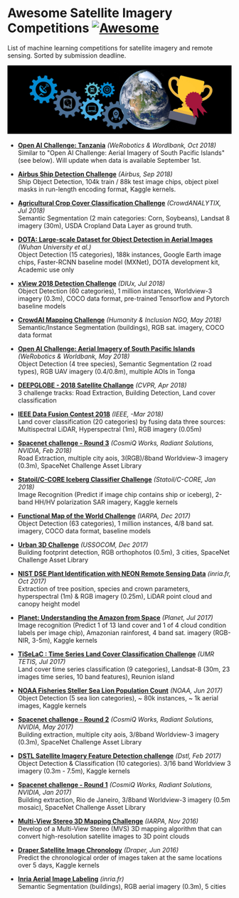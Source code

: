 # Awesome Satellite Imagery Competitions [![Awesome](https://awesome.re/badge-flat.svg)](https://awesome.re)  

List of machine learning competitions for satellite imagery and remote sensing. Sorted by submission deadline.

![](header_img.jpg)  

- [**Open AI Challenge: Tanzania**](https://blog.werobotics.org/2018/08/06/welcome-to-the-open-ai-tanzania-challenge/) *(WeRobotics & Wordlbank, Oct 2018)*  
Similar to "Open AI Challenge: Aerial Imagery of South Pacific Islands" (see below). Will update when data is available September 1st.

- [**Airbus Ship Detection Challenge**](https://www.kaggle.com/c/airbus-ship-detection) *(Airbus, Sep 2018)*  
Ship Object Detection, 104k train / 88k test image chips, object pixel masks in run-length encoding format, Kaggle kernels.

- [**Agricultural Crop Cover Classification Challenge**](https://crowdanalytix.com/contests/agricultural-crop-cover-classification-challenge) *(CrowdANALYTIX, Jul 2018)*  
Semantic Segmentation (2 main categories: Corn, Soybeans), Landsat 8 imagery (30m), USDA Cropland Data Layer as ground truth.

- [**DOTA: Large-scale Dataset for Object Detection in Aerial Images**](https://captain-whu.github.io/DOTA/index.html) *(Wuhan University et al.)*  
Object Detection (15 categories), 188k instances, Google Earth image chips, Faster-RCNN baseline model (MXNet), DOTA development kit, Academic use only   
- [**xView 2018 Detection Challenge**](http://xviewdataset.org) *(DIUx, Jul 2018)*  
Object Detection (60 categories), 1 million instances, Worldview-3 imagery (0.3m), COCO data format, pre-trained Tensorflow and Pytorch baseline models

- [**CrowdAI Mapping Challenge**](https://www.crowdai.org/challenges/mapping-challenge) *(Humanity & Inclusion NGO, May 2018)*  
Semantic/Instance Segmentation (buildings), RGB sat. imagery, COCO data format

- [**Open AI Challenge: Aerial Imagery of South Pacific Islands**](https://blog.werobotics.org/2018/01/11/open-ai-challenge-2/) *(WeRobotics & Worldbank, May 2018)*  
Object Detection (4 tree species), Semantic Segmentation (2 road types), RGB UAV imagery (0.4/0.8m), multiple AOIs in Tonga

- [**DEEPGLOBE - 2018 Satellite Challange**](http://deepglobe.org/index.html) *(CVPR, Apr 2018)*  
3 challenge tracks: Road Extraction, Building Detection, Land cover classification

- [**IEEE Data Fusion Contest 2018**](http://www.grss-ieee.org/community/technical-committees/data-fusion/data-fusion-contest/) *(IEEE, -Mar 2018)*  
Land cover classification (20 categories) by fusing data three sources: Multispectral LiDAR, Hyperspectral (1m), RGB imagery (0.05m)

- [**Spacenet challenge - Round 3**](https://spacenetchallenge.github.io/Competitions/Competition3.html) *(CosmiQ Works, Radiant Solutions, NVIDIA, Feb 2018)*  
Road Extraction, multiple city aois, 3(RGB)/8band Worldview-3 imagery (0.3m), SpaceNet Challenge Asset Library

- [**Statoil/C-CORE Iceberg Classifier Challenge**](https://www.kaggle.com/c/statoil-iceberg-classifier-challenge) *(Statoil/C-CORE, Jan 2018)*  
Image Recognition (Predict if image chip contains ship or iceberg), 2-band HH/HV polarization SAR imagery, Kaggle kernels

- [**Functional Map of the World Challenge**](https://www.iarpa.gov/challenges/fmow.html) *(IARPA, Dec 2017)*  
Object Detection (63 categories), 1 million instances, 4/8 band sat. imagery, COCO data format, baseline models

- [**Urban 3D Challenge**](https://www.topcoder.com/urban3d) *(USSOCOM, Dec 2017)*    
Building footprint detection, RGB orthophotos (0.5m), 3 cities, SpaceNet Challenge Asset Library

- [**NIST DSE Plant Identification with NEON Remote Sensing Data**](https://www.ecodse.org) *(inria.fr, Oct 2017)*  
Extraction of tree position, species and crown parameters, hyperspectral (1m) & RGB imagery (0.25m), LiDAR point cloud and canopy height model

- [**Planet: Understanding the Amazon from Space**](https://www.kaggle.com/c/planet-understanding-the-amazon-from-space) *(Planet, Jul 2017)*  
Image recognition (Predict 1 of 13 land cover and 1 of 4 cloud condition labels per image chip), Amazonian rainforest, 4 band sat. imagery (RGB-NIR, 3-5m), Kaggle kernels    

- [**TiSeLaC : Time Series Land Cover Classification Challenge**](https://sites.google.com/site/dinoienco/tiselc) *(UMR TETIS, Jul 2017)*  
Land cover time series classification (9 categories), Landsat-8 (30m, 23 images time series, 10 band features), Reunion island   

- [**NOAA Fisheries Steller Sea Lion Population Count**](https://www.kaggle.com/c/noaa-fisheries-steller-sea-lion-population-count) *(NOAA, Jun 2017)*  
Object Detection (5 sea lion categories), ~ 80k instances, ~ 1k aerial images, Kaggle kernels  

- [**Spacenet challenge - Round 2**](https://spacenetchallenge.github.io/Competitions/Competition2.html) *(CosmiQ Works, Radiant Solutions, NVIDIA, May 2017)*  
Building extraction, multiple city aois, 3/8band Worldview-3 imagery (0.3m), SpaceNet Challenge Asset Library

- [**DSTL Satellite Imagery Feature Detection challenge**](https://www.kaggle.com/c/dstl-satellite-imagery-feature-detection) *(Dstl, Feb 2017)*  
Object Detection & Classification (10 categories). 3/16 band Worldview 3 imagery (0.3m - 7.5m), Kaggle kernels

- [**Spacenet challenge - Round 1**](https://spacenetchallenge.github.io/Competitions/Competition1.html) *(CosmiQ Works, Radiant Solutions, NVIDIA, Jan 2017)*  
Building extraction, Rio de Janeiro, 3/8band Worldview-3 imagery (0.5m mosaic), SpaceNet Challenge Asset Library

- [**Multi-View Stereo 3D Mapping Challenge**](https://www.iarpa.gov/challenges/3dchallenge.html) *(IARPA, Nov 2016)*  
Develop of a Multi-View Stereo (MVS) 3D mapping algorithm that can convert high-resolution satellite images to 3D point clouds

- [**Draper Satellite Image Chronology**](https://www.kaggle.com/c/draper-satellite-image-chronology) *(Draper, Jun 2016)*  
Predict the chronological order of images taken at the same locations over 5 days, Kaggle kernels

- [**Inria Aerial Image Labeling**](https://project.inria.fr/aerialimagelabeling/contest/) *(inria.fr)*  
Semantic Segmentation (buildings), RGB aerial imagery (0.3m), 5 cities
